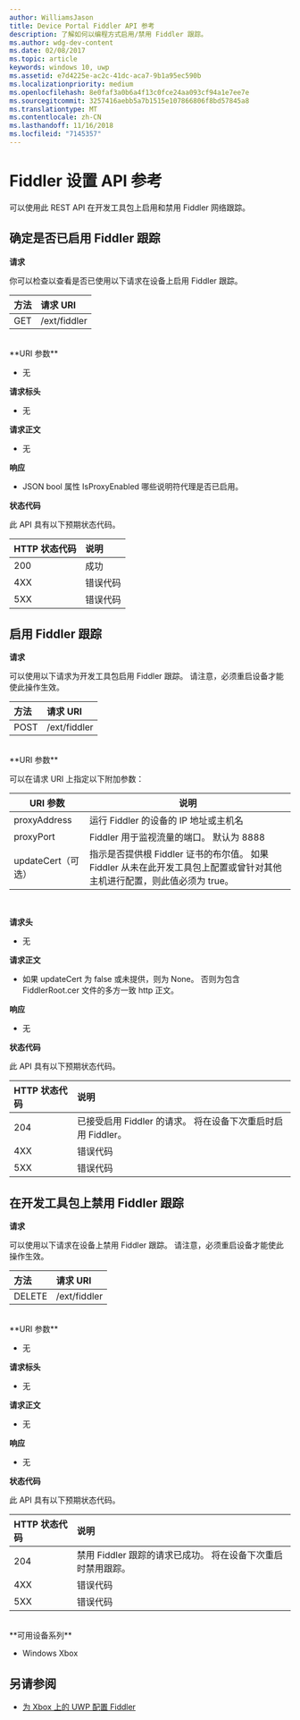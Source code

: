 ```yaml
---
author: WilliamsJason
title: Device Portal Fiddler API 参考
description: 了解如何以编程方式启用/禁用 Fiddler 跟踪。
ms.author: wdg-dev-content
ms.date: 02/08/2017
ms.topic: article
keywords: windows 10, uwp
ms.assetid: e7d4225e-ac2c-41dc-aca7-9b1a95ec590b
ms.localizationpriority: medium
ms.openlocfilehash: 8e0faf3a0b6a4f13c0fce24aa093cf94a1e7ee7e
ms.sourcegitcommit: 3257416aebb5a7b1515e107866806f8bd57845a8
ms.translationtype: MT
ms.contentlocale: zh-CN
ms.lasthandoff: 11/16/2018
ms.locfileid: "7145357"
---
```

# <a name="fiddler-settings-api-reference"></a>Fiddler 设置 API 参考   
可以使用此 REST API 在开发工具包上启用和禁用 Fiddler 网络跟踪。

## <a name="determine-if-fiddler-tracing-is-enabled"></a>确定是否已启用 Fiddler 跟踪

**请求**

你可以检查以查看是否已使用以下请求在设备上启用 Fiddler 跟踪。

方法      | 请求 URI
:------     | :-----
GET | /ext/fiddler
<br />
**URI 参数**

- 无

**请求标头**

- 无

**请求正文**   

- 无

**响应**   

- JSON bool 属性 IsProxyEnabled 哪些说明符代理是否已启用。

**状态代码**

此 API 具有以下预期状态代码。

HTTP 状态代码      | 说明
:------     | :-----
200 | 成功
4XX | 错误代码
5XX | 错误代码

## <a name="enable-fiddler-tracing"></a>启用 Fiddler 跟踪

**请求**

可以使用以下请求为开发工具包启用 Fiddler 跟踪。  请注意，必须重启设备才能使此操作生效。

方法      | 请求 URI
:------     | :-----
POST | /ext/fiddler
<br />
**URI 参数**

可以在请求 URI 上指定以下附加参数：

| URI 参数      | 说明     | 
| ------------------ |-----------------|
| proxyAddress       | 运行 Fiddler 的设备的 IP 地址或主机名 |
| proxyPort          | Fiddler 用于监视流量的端口。 默认为 8888 |
| updateCert（可选）| 指示是否提供根 Fiddler 证书的布尔值。 如果 Fiddler 从未在此开发工具包上配置或曾针对其他主机进行配置，则此值必须为 true。  |
<br>

**请求头**

- 无

**请求正文**

- 如果 updateCert 为 false 或未提供，则为 None。 否则为包含 FiddlerRoot.cer 文件的多方一致 http 正文。

**响应**   

- 无  

**状态代码**

此 API 具有以下预期状态代码。

HTTP 状态代码      | 说明
:------     | :-----
204 | 已接受启用 Fiddler 的请求。 将在设备下次重启时启用 Fiddler。
4XX | 错误代码
5XX | 错误代码

## <a name="disable-fiddler-tracing-on-the-devkit"></a>在开发工具包上禁用 Fiddler 跟踪

**请求**

可以使用以下请求在设备上禁用 Fiddler 跟踪。 请注意，必须重启设备才能使此操作生效。

方法      | 请求 URI
:------     | :-----
DELETE | /ext/fiddler
<br />
**URI 参数**

- 无

**请求标头**

- 无

**请求正文**   

- 无

**响应**   

- 无 

**状态代码**

此 API 具有以下预期状态代码。

HTTP 状态代码      | 说明
:------     | :-----
204 | 禁用 Fiddler 跟踪的请求已成功。 将在设备下次重启时禁用跟踪。
4XX | 错误代码
5XX | 错误代码

<br />
**可用设备系列**

* Windows Xbox

## <a name="see-also"></a>另请参阅
- [为 Xbox 上的 UWP 配置 Fiddler](uwp-fiddler.md)

